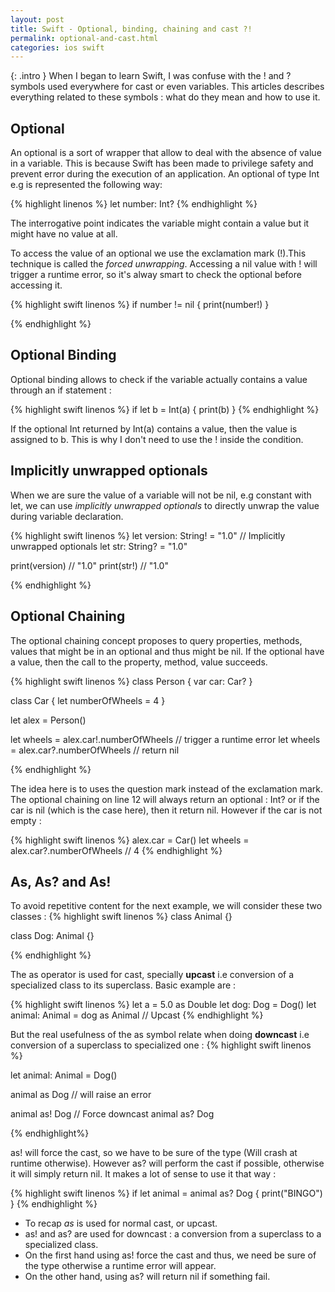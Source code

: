 ```yaml
---
layout: post
title: Swift - Optional, binding, chaining and cast ?!
permalink: optional-and-cast.html
categories: ios swift
---
```


{: .intro }
When I began to learn Swift, I was confuse with the ! and ? symbols used everywhere for cast or even variables. This articles describes everything related to these symbols : what do they mean and how to use it.

## Optional
An optional is a sort of wrapper that allow to deal with the absence of value in a variable. This is because Swift has been made to privilege safety and prevent error during the execution of an application. An optional of type Int e.g is represented the following way: 

{% highlight linenos %}
let number: Int?
{% endhighlight %}

The interrogative point indicates the variable might contain a value but it might have no value at all.


To access the value of an optional we use the exclamation mark (!).This technique is called the *forced unwrapping*.  Accessing a nil value with ! will trigger a runtime error, so it's alway smart to check the optional before accessing it. 

{% highlight swift linenos %}
if number != nil {
	print(number!)
}

{% endhighlight %}


## Optional Binding

Optional binding allows to check if the variable actually contains a value through an if statement :

{% highlight swift linenos %}
if let b = Int(a) {
	print(b)
}
{% endhighlight %}

If the optional Int returned by Int(a) contains a value, then the value is assigned to b. This is why I don't need to use the ! inside the condition.


## Implicitly unwrapped optionals
When we are sure the value of a variable will not be nil, e.g constant with let, we can use *implicitly unwrapped optionals* to directly unwrap the value during variable declaration.

{% highlight swift linenos %}
let version: String! = "1.0" // Implicitly unwrapped optionals
let str: String? = "1.0"

print(version) // "1.0"
print(str!) // "1.0"

{% endhighlight %}

## Optional Chaining
The optional chaining concept proposes to query properties, methods, values that might be in an optional and thus might be nil. If the optional have a value, then the call to the property, method, value succeeds.

<!-- - The optional chaining return nil if variable is nil. -->

{% highlight swift linenos %}
class Person {
	var car: Car?
}

class Car {
	let numberOfWheels = 4
}

let alex = Person()

let wheels = alex.car!.numberOfWheels // trigger a runtime error
let wheels = alex.car?.numberOfWheels // return nil

{% endhighlight %}

The idea here is to uses the question mark instead of the exclamation mark. The optional chaining on line 12 will always return an optional : Int? or if the car is nil (which is the case here), then it return nil. However if the car is not empty :

{% highlight swift linenos %}
alex.car = Car()
let wheels = alex.car?.numberOfWheels // 4
{% endhighlight %}


## As, As? and As!

To avoid repetitive content for the next example, we will consider these two classes :
{% highlight swift linenos %}
class Animal {}

class Dog: Animal {}

{% endhighlight %}

The as operator is used for cast, specially **upcast** i.e conversion of a specialized class to its superclass. Basic example are :

{% highlight swift linenos %}
let a = 5.0 as Double
let dog: Dog = Dog()
let animal: Animal = dog as Animal // Upcast
{% endhighlight %}

But the real usefulness of the as symbol relate when doing **downcast** i.e conversion of a superclass to specialized one :
{% highlight swift linenos %}

let animal: Animal = Dog()

animal as Dog // will raise an error

animal as! Dog // Force downcast
animal as? Dog

{% endhighlight%}

as! will force the cast, so we have to be sure of the type (Will crash at runtime otherwise). However as? will perform the cast if possible, otherwise it will simply return nil. It makes a lot of sense to use it that way :

{% highlight swift linenos %}
if let animal = animal as? Dog {
	print("BINGO")
}
{% endhighlight %}

- To recap *as* is used for normal cast, or upcast.
- as! and as? are used for downcast : a conversion from a superclass to a specialized class.
- On the first hand using as! force the cast and thus, we need be sure of the type otherwise a runtime error will appear.
- On the other hand, using as? will return nil if something fail.


